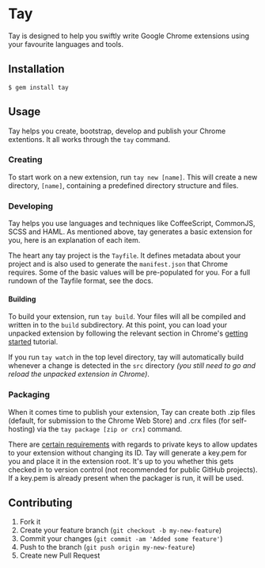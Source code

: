 # Tay

Tay is designed to help you swiftly write Google Chrome extensions using your favourite languages and tools.

## Installation

    $ gem install tay

## Usage

Tay helps you create, bootstrap, develop and publish your Chrome extentions. It all works through the `tay` command. 

### Creating

To start work on a new extension, run `tay new [name]`. This will create a new directory, `[name]`, containing a predefined directory structure and files.

### Developing

Tay helps you use languages and techniques like CoffeeScript, CommonJS, SCSS and HAML. As mentioned above, tay generates a basic extension for you, here is an explanation of each item.

The heart any tay project is the `Tayfile`. It defines metadata  about your project and is also used to generate the `manifest.json` that Chrome requires. Some of the basic values will be pre-populated for you. For a full rundown of the Tayfile format, see the docs.

#### Building

To build your extension, run `tay build`. Your files will all be compiled and written in to the `build` subdirectory. At this point, you can load your unpacked extension by following the relevant section in Chrome's [getting started](http://code.google.com/chrome/extensions/getstarted.html) tutorial.

If you run `tay watch` in the top level directory, tay will automatically build whenever a change is detected in the `src` directory *(you still need to go and reload the unpacked extension in Chrome)*.

### Packaging

When it comes time to publish your extension, Tay can create both .zip files (default, for submission to the Chrome Web Store) and .crx files (for self-hosting) via the `tay package [zip or crx]` command.

There are [certain requirements](http://code.google.com/chrome/extensions/packaging.html) with regards to private keys to allow updates to your extension without changing its ID. Tay will generate a key.pem for you and place it in the extension root. It's up to you whether this gets checked in to version control (not recommended for public GitHub projects). If a key.pem is already present when the packager is run, it will be used.

## Contributing

1. Fork it
2. Create your feature branch (`git checkout -b my-new-feature`)
3. Commit your changes (`git commit -am 'Added some feature'`)
4. Push to the branch (`git push origin my-new-feature`)
5. Create new Pull Request
